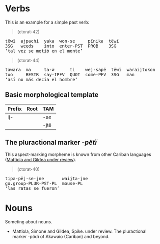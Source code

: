 # Verbs

This is an example for a simple past verb:


> (ctorat-42) 
<pre>
tëwï  ajpachi  yaka  won-se     pïnika  tëwï  
3SG   weeds    into  enter-PST  PROB    3SG  
‘tal vez se metió en el monte’</pre>


> (ctorat-44) 
<pre>
tawara  ma     ta-∅      ti    wej-sapë  tëwï  waraijtokon  maniki  
too     RESTR  say-IPFV  QUOT  come-PFV  3SG   man          AN.REL  
‘así no más decía el hombre’</pre>


## Basic morphological template

| Prefix   | Root   | TAM          |
|:---------|:-------|:-------------|
| ij-      |        | _-se_ |
|          |        | -jtë         |

## The pluractional marker _-pëtï_
This aspect-marking morpheme is known from other Cariban languages ([Mattiola and Gildea under review](#source-mattiola2020pluractional)).


> (ctorat-40) 
<pre>
tipa-pëj-se-jne       waijta-jne  
go.group-PLUR-PST-PL  mouse-PL  
‘las ratas se fueron’</pre>



# Nouns

Someting about nouns.
- <a id="source-mattiola2020pluractional"> </a>Mattiola, Simone and Gildea, Spike. under review. The pluractional marker -pödï of Akawaio (Cariban) and beyond.
